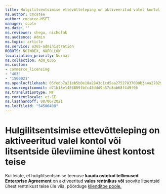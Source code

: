```yaml
---
title: Hulgilitsentsimise ettevõtteleping on aktiveeritud valel kontol
ms.author: cmcatee
author: cmcatee-MSFT
manager: scotv
ms.date: ''
ms.reviewer: shegu, nicholak
ms.audience: Admin
ms.topic: article
ms.service: o365-administration
ROBOTS: NOINDEX, NOFOLLOW
localization_priority: Normal
ms.collection: Adm_O365
ms.custom:
- commerce_licensing
- "463"
- "1500021"
ms.openlocfilehash: 05fedb7a21eb5b0e18a2843c1cd5aa27527837098b3a4a278298d2e92d8da6d3
ms.sourcegitcommit: d71b18e1403859fbfc45ddd9a57c8ab68f4d9f96
ms.translationtype: MT
ms.contentlocale: et-EE
ms.lasthandoff: 08/06/2021
ms.locfileid: "54500408"
---
```

# <a name="volume-licensing-enterprise-agreement-activated-on-the-wrong-account-or-transferring-licenses-from-one-account-to-another"></a>Hulgilitsentsimise ettevõtteleping on aktiveeritud valel kontol või litsentside üleviimine ühest kontost teise

Kui leiate, et hulgilitsentsimise teenuse **kaudu ostetud tellimused Enterprise Agreement** on aktiveeritud **vales rentnikus** **või** soovite litsentsid ühest rentnikust teise üle viia, pöörduge [klienditoe poole.](https://go.microsoft.com/fwlink/p/?linkid=518322)